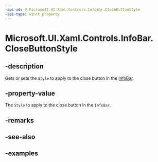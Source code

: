 ```yaml
---
-api-id: P:Microsoft.UI.Xaml.Controls.InfoBar.CloseButtonStyle
-api-type: winrt property
---
```


# Microsoft.UI.Xaml.Controls.InfoBar.CloseButtonStyle

<!--
public Windows.UI.Xaml.Style CloseButtonStyle { get; set; }
-->


## -description

Gets or sets the `Style` to apply to the close button in the [InfoBar](infobar.md).

## -property-value

The `Style` to apply to the close button in the `InfoBar`.

## -remarks

## -see-also

## -examples



